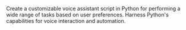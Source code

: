 Create a customizable voice assistant script in Python for performing a wide range of tasks based on user preferences. Harness Python's capabilities for voice interaction and automation.
